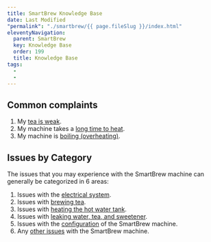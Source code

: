 ```yaml
---
title: SmartBrew Knowledge Base
date: Last Modified 
"permalink": "./smartbrew/{{ page.fileSlug }}/index.html"
eleventyNavigation:
  parent: SmartBrew
  key: Knowledge Base 
  order: 199
  title: Knowledge Base 
tags:
  -  
  - 
---
```

## Common complaints

1. My [tea is weak](/smartbrew/kb/weak-tea/).
2. My machine takes a [long time to heat](/smartbrew/kb/long-heating/).
3. My machine is [boiling (overheating)](/smartbrew/kb/overheating/).



## Issues by Category
The issues that you may experience with the SmartBrew machine can generally be categorized in 6 areas:

1. Issues with the [electrical system](/smartbrew/kb/electrical/).
2. Issues with [brewing tea](/smartbrew/kb/brewing/).  
3. Issues with [heating the hot water tank](/smartbrew/kb/heating/).
4. Issues with [leaking water, tea, and sweetener](/smartbrew/kb/leaking/).
5. Issues with the [configuration](/smartbrew/kb/config/) of the SmartBrew machine.
6. Any [other issues](/smartbrew/kb/other/) with the SmartBrew machine.